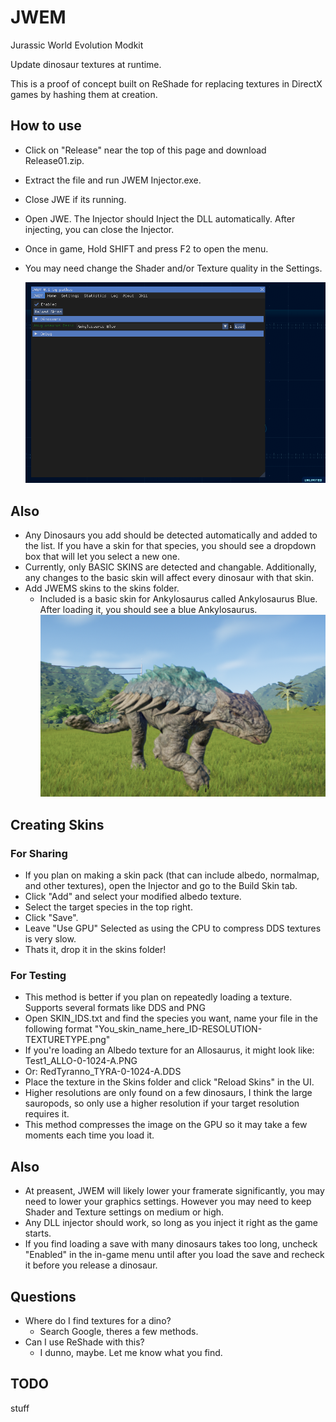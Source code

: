 # JWEM
Jurassic World Evolution Modkit

Update dinosaur textures at runtime.

This is a proof of concept built on ReShade for replacing textures in DirectX games by hashing them at creation.

## How to use
 - Click on "Release" near the top of this page and download Release01.zip.
 - Extract the file and run JWEM Injector.exe.
 - Close JWE if its running.
 
 - Open JWE. The Injector should Inject the DLL automatically. After injecting, you can close the Injector.
 - Once in game, Hold SHIFT and press F2 to open the menu.
 - You may need change the Shader and/or Texture quality in the Settings.
	
	![JWEM UI](https://github.com/Pathos0925/JWEM/blob/master/ReadmeImages/JWEMmenu.png)
## Also
 - Any Dinosaurs you add should be detected automatically and added to the list. If you have a skin for that species, you should see a dropdown box that will let you select a new one.
- Currently, only BASIC SKINS are detected and changable. Additionally, any changes to the basic skin will affect every dinosaur with that skin.
- Add JWEMS skins to the skins folder. 
	- Included is a basic skin for Ankylosaurus called Ankylosaurus Blue. After loading it, you should see a blue Ankylosaurus.
	![BLUE ANKY](https://github.com/Pathos0925/JWEM/blob/master/ReadmeImages/BlueAnky.png)
	
## Creating Skins

### For Sharing
 - If you plan on making a skin pack (that can include albedo, normalmap, and other textures), open the Injector and go to the Build Skin tab.
 - Click "Add" and select your modified albedo texture.
 - Select the target species in the top right.
 - Click "Save".
 - Leave "Use GPU" Selected as using the CPU to compress DDS textures is very slow.
 - Thats it, drop it in the skins folder!
 
### For Testing
 - This method is better if you plan on repeatedly loading a texture. Supports several formats like DDS and PNG
 - Open SKIN_IDS.txt and find the species you want, name your file in the following format "You_skin_name_here_ID-RESOLUTION-TEXTURETYPE.png"
 - If you're loading an Albedo texture for an Allosaurus, it might look like: Test1_ALLO-0-1024-A.PNG
 - Or: RedTyranno_TYRA-0-1024-A.DDS
 - Place the texture in the Skins folder and click "Reload Skins" in the UI.
 - Higher resolutions are only found on a few dinosaurs, I think the large sauropods, so only use a higher resolution if your target resolution requires it.
  - This method compresses the image on the GPU so it may take a few moments each time you load it. 

## Also
 - At preasent, JWEM will likely lower your framerate significantly, you may need to lower your graphics settings. However you may need to keep Shader and Texture settings on medium or high.
 - Any DLL injector should work, so long as you inject it right as the game starts.
 - If you find loading a save with many dinosaurs takes too long, uncheck "Enabled" in the in-game menu until after you load the save and recheck it before you release a dinosaur.
 
## Questions
 - Where do I find textures for a dino?
 	- Search Google, theres a few methods.
- Can I use ReShade with this?
	- I dunno, maybe. Let me know what you find.

## TODO
stuff
